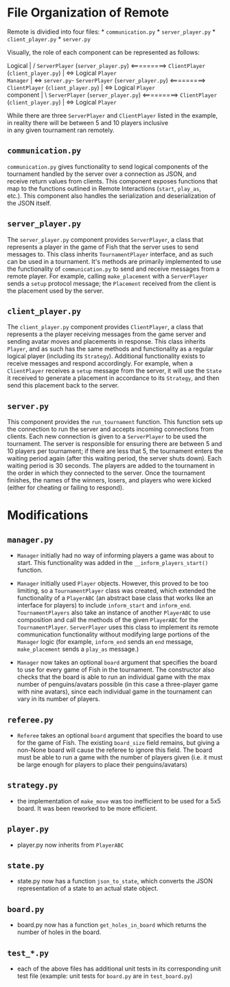 # File Organization of Remote

Remote is dividied into four files:
       * `communication.py`
       * `server_player.py`
       * `client_player.py`
       * `server.py`

Visually, the role of each component can be represented as follows: 

Logical   |                / `ServerPlayer` (`server_player.py`)  <=========> `ClientPlayer` (`client_player.py`) | <=> Logical `Player`  
`Manager` | <=> `server.py`- `ServerPlayer` (`server_player.py`)  <=========> `ClientPlayer` (`client_player.py`) | <=> Logical `Player`  
component |                \ `ServerPlayer` (`server_player.py`)  <=========> `ClientPlayer` (`client_player.py`) | <=> Logical `Player`  

While there are three `ServerPlayer` and `ClientPlayer` listed in the example, in reality there will be between 5 and 10 players inclusive  
in any given tournament ran remotely.

## `communication.py`

`communication.py` gives functionality to send logical components of the tournament handled by the server over a connection as JSON, and  
receive return values from clients. This component exposes functions that map to the functions outlined in Remote Interactions (`start`, `play_as`,  
etc.). This component also handles the serialization and deserialization of the JSON itself.

## `server_player.py`

The `server_player.py` component provides `ServerPlayer`, a class that represents a player in the game of Fish that the server uses to send messages to.
This class inherits `TournamentPlayer` interface, and as such can be used in a tournament. It's methods are primarily implemented to use the functionality
of `communication.py` to send and receive messages from a remote player. For example, calling `make_placement` with a `ServerPlayer` sends a `setup`
protocol message; the `Placement` received from the client is the placement used by the server.

## `client_player.py`

The `client_player.py` component provides `ClientPlayer`, a class that represents a the player receiving messages from the game server and sending
avatar moves and placements in response. This class inherits `Player`, and as such has the same methods and functionality as a regular logical player
(including its `Strategy`). Additional functionality exists to receive messages and respond accordingly. For example, when a `ClientPlayer` receives
a `setup` message from the server, it will use the `State` it received to generate a placement in accordance to its `Strategy`, and then send this
placement back to the server.

## `server.py`

This component provides the `run_tournament` function. This function sets up the connection to run the server and accepts incoming connections from clients.
Each new connection is given to a `ServerPlayer` to be used the tournament. The server is responsible for ensuring there are between 5 and 10 players per tournament;
if there are less that 5, the tournament enters the waiting period again (after this waiting period, the server shuts down). Each waiting period is 30 seconds. The players
are added to the tournament in the order in which they connected to the server. Once the tournament finishes, the names of the winners, losers, and players who were kicked
(either for cheating or failing to respond).

# Modifications

## `manager.py`

* `Manager` initially had no way of informing players a game was about to start. This functionality was added in the `__inform_players_start()` function.

* `Manager` initially used `Player` objects. However, this proved to be too limiting, so a `TournamentPlayer` class was created, which extended the functionality
of a `PlayerABC` (an abstract base class that works like an interface for players) to include `inform_start` and `inform_end`. `TournamentPlayers` also take an instance
of another `PlayerABC` to use composition and call the methods of the given `PlayerABC` for the `TournamentPlayer`. `ServerPlayer` uses this class to implement its
remote communication functionality without modifying large portions of the `Manager` logic (for example, `inform_end` sends an `end` message, `make_placement`
sends a `play_as` message.)

* `Manager` now takes an optional `board` argument that specifies the board to use for every game of Fish in the tournament. The constructor also checks that the board is
able to run an individual game with the max number of penguins/avatars possible (in this case a three-player game with nine avatars), since each individual game in the
tournament can vary in its number of players.

## `referee.py`

* `Referee` takes an optional `board` argument that specifies the board to use for the game of Fish. The existing `board_size` field remains, but
giving a non-None board will cause the referee to ignore this field. The board must be able to run a game with the number of players given (i.e. it must be
large enough for players to place their penguins/avatars)

## `strategy.py`

* the implementation of `make_move` was too inefficient to be used for a 5x5 board. It was been reworked to be more efficient.

## `player.py`

* player.py now inherits from `PlayerABC`

## `state.py`

* state.py now has a function `json_to_state`, which converts the JSON representation of a state to an actual state object.

## `board.py`

* board.py now has a function `get_holes_in_board` which returns the number of holes in the board.

## `test_*.py`

* each of the above files has additional unit tests in its corresponding unit test file (example: unit tests for `board.py` are in `test_board.py`)
